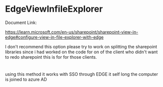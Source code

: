 # EdgeViewInfileExplorer

Document Link:

https://learn.microsoft.com/en-us/sharepoint/sharepoint-view-in-edge#configure-view-in-file-explorer-with-edge


I don't recommend this option please try to work on splitting the sharepoint libraries  since i had worked on the code for on of the client who didn't want to redo sharepoint this is for for those clients.
#

using this method it works with SSO through EDGE it self long the computer is joined to azure AD
